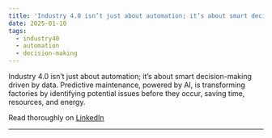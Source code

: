 ```yaml
---
title: 'Industry 4.0 isn’t just about automation; it’s about smart decision-making'
date: 2025-01-10
tags:
  - industry40
  - automation
  - decision-making
---
```


Industry 4.0 isn’t just about automation; it’s about smart decision-making driven by data. Predictive maintenance, powered by AI, is transforming factories by identifying potential issues before they occur, saving time, resources, and energy.

Read thoroughly on <a href="https://www.linkedin.com/posts/zainramzan_industry4-ai-iot-activity-7267711300032471040-dtP8?utm_source=share&utm_medium=member_desktop&rcm=ACoAACpO2oUBpaFQY7EUpXyTvd3kfNRba73FxtM" target="_blank">LinkedIn</a>
 
------
